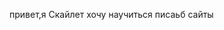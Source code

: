 привет,я Скайлет хочу научиться писаьб  сайты
<!---
Skyletka/Skyletka is a ✨ special ✨ repository because its `README.md` (this file) appears on your GitHub profile.
You can click the Preview link to take a look at your changes.
--->
